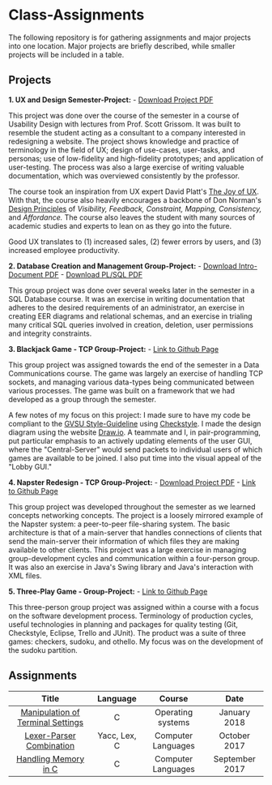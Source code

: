 # Class-Assignments

The following repository is for gathering assignments and major projects into one location. Major projects are briefly described, while smaller projects will be included in a table.

## Projects

**1. UX and Design Semester-Project:** - [Download Project PDF](https://github.com/bmmurthum/Class-Assignments/raw/master/Projects/UX-Design-Semester-Project.pdf)

This project was done over the course of the semester in a course of Usability Design with lectures from Prof. Scott Grissom. It was built to resemble the student acting as a consultant to a company interested in redesigning a website. The project shows knowledge and practice of terminology in the field of UX; design of use-cases, user-tasks, and personas; use of low-fidelity and high-fidelity prototypes; and application of user-testing. The process was also a large exercise of writing valuable documentation, which was overviewed consistently by the professor. 

The course took an inspiration from UX expert David Platt's [The Joy of UX](https://www.amazon.com/gp/product/013427671X/ref=as_li_tl?ie=UTF8&camp=1789&creative=9325&creativeASIN=013427671X&linkCode=as2&tag=rollingthun01-20&linkId=YVKN3DVRCGBMIBDT). With that, the course also heavily encourages a backbone of Don Norman's [Design Principles](https://www.csun.edu/science/courses/671/bibliography/preece.html) of *Visibility,* *Feedback,* *Constraint,* *Mapping,* *Consistency,* and *Affordance.* The course also leaves the student with many sources of academic studies and experts to lean on as they go into the future.

Good UX translates to (1) increased sales, (2) fewer errors by users, and (3) increased employee productivity. 

**2. Database Creation and Management Group-Project:** - [Download Intro-Document PDF](https://github.com/bmmurthum/Class-Assignments/raw/master/Projects/Database-Intro-Document.pdf) - [Download PL/SQL PDF](https://github.com/bmmurthum/Class-Assignments/raw/master/Projects/Database-Semester-Project.pdf)

This group project was done over several weeks later in the semester in a SQL Database course. It was an exercise in writing documentation that adheres to the desired requirements of an administrator, an exercise in creating EER diagrams and relational schemas, and an exercise in trialing many critical SQL queries involved in creation, deletion, user permissions and integrity constraints.

**3. Blackjack Game - TCP Group-Project:** - [Link to Github Page](https://github.com/bmmurthum/BlackJack-p2p)

This group project was assigned towards the end of the semester in a Data Communications course. The game was largely an exercise of handling TCP sockets, and managing various data-types being communicated between various processes. The game was built on a framework that we had developed as a group through the semester. 

A few notes of my focus on this project: I made sure to have my code be compliant to the [GVSU Style-Guideline](http://www.cis.gvsu.edu/java-coding-style-guide/) using [Checkstyle](http://checkstyle.sourceforge.net/). I made the design diagram using the website [Draw.io](https://www.draw.io/). A teammate and I, in pair-programming, put particular emphasis to an actively updating elements of the user GUI, where the "Central-Server" would send packets to individual users of which games are available to be joined. I also put time into the visual appeal of the "Lobby GUI."

**4. Napster Redesign - TCP Group-Project:** - [Download Project PDF](https://github.com/bmmurthum/NapsterRedesign/raw/master/InitialProject/Project2_Report.pdf) - [Link to Github Page](https://github.com/bmmurthum/NapsterRedesign)

This group project was developed throughout the semester as we learned concepts networking concepts. The project is a loosely mirrored example of the Napster system: a peer-to-peer file-sharing system. The basic architecture is that of a main-server that handles connections of clients that send the main-server their information of which files they are making available to other clients. This project was a large exercise in managing group-development cycles and communication within a four-person group. It was also an exercise in Java's Swing library and Java's interaction with XML files.

**5. Three-Play Game - Group-Project:** - [Link to Github Page](https://github.com/bmmurthum/Three-Play)

This three-person group project was assigned within a course with a focus on the software development process. Terminology of production cycles, useful technologies in planning and packages for quality testing (Git, Checkstyle, Eclipse, Trello and JUnit). The product was a suite of three games: checkers, sudoku, and othello. My focus was on the development of the sudoku partition.

## Assignments

Title | Language | Course | Date
|:---:|:--------:|:------:|:----:|
[Manipulation of Terminal Settings](https://github.com/bmmurthum/Class-Assignments/blob/master/Assignments/manipulateTerminal.c) | C | Operating systems | January 2018
[Lexer-Parser Combination](https://github.com/bmmurthum/Lexer-Parser-Example) | Yacc, Lex, C | Computer Languages | October 2017
[Handling Memory in C](https://github.com/bmmurthum/Quick-cReverse) | C | Computer Languages | September 2017

